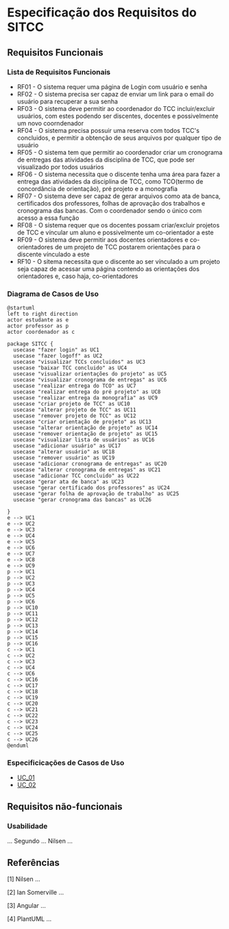 # Especificação dos Requisitos do SITCC

## Requisitos Funcionais

### Lista de Requisitos Funcionais

- RF01 - O sistema requer uma página de Login com usuário e senha
- RF02 - O sistema precisa ser capaz de enviar um link para o email do usuário para recuperar a sua senha
- RF03 - O sistema deve permitir ao coordenador do TCC incluir/excluir  usuários, com estes podendo ser discentes, docentes e possivelmente um novo coorndenador
- RF04 - O sistema precisa possuir uma reserva com todos TCC's concluidos, e permitir a obtenção de seus arquivos por qualquer tipo de usuário
- RF05 - O sistema tem que permitir ao coordenador criar um cronograma de entregas das atividades da disciplina de TCC, que pode ser visualizado por todos usuários
- RF06 - O sistema necessita que o discente tenha uma área para fazer a entrega das atividades da disciplina de TCC, como TCO(termo de concordância de orientação), pré projeto e a monografia
- RF07 - O sistema deve ser capaz de gerar arquivos como ata de banca, certificados dos professores, folhas de aprovação dos trabalhos e cronograma das bancas. Com o coordenador sendo o único com acesso a essa função
- RF08 - O sistema requer que os docentes possam criar/excluir projetos de TCC e víncular um aluno e possivelmente um co-orientador a este
- RF09 - O sistema deve permitir aos docentes orientadores e co-orientadores de um projeto de TCC postarem orientações para o discente vínculado a este
- RF10 - O sitema necessita que o discente ao ser vínculado a um projeto seja capaz de acessar uma página contendo as orientações dos orientadores e, caso haja, co-orientadores


### Diagrama de Casos de Uso

```plantuml
@startuml
left to right direction
actor estudante as e
actor professor as p
actor coordenador as c

package SITCC {
  usecase "fazer login" as UC1
  usecase "fazer logoff" as UC2
  usecase "visualizar TCCs concluidos" as UC3
  usecase "baixar TCC concluido" as UC4
  usecase "visualizar orientações do projeto" as UC5
  usecase "visualizar cronograma de entregas" as UC6
  usecase "realizar entrega do TCO" as UC7
  usecase "realizar entrega do pré projeto" as UC8
  usecase "realizar entrega da monografia" as UC9
  usecase "criar projeto de TCC" as UC10  
  usecase "alterar projeto de TCC" as UC11
  usecase "remover projeto de TCC" as UC12
  usecase "criar orientação de projeto" as UC13
  usecase "alterar orientação de projeto" as UC14
  usecase "remover orientação de projeto" as UC15
  usecase "visualizar lista de usuários" as UC16
  usecase "adicionar usuário" as UC17
  usecase "alterar usuário" as UC18
  usecase "remover usuário" as UC19
  usecase "adicionar cronograma de entregas" as UC20
  usecase "alterar cronograma de entregas" as UC21
  usecase "adicionar TCC concluido" as UC22
  usecase "gerar ata de banca" as UC23
  usecase "gerar certificado dos professores" as UC24
  usecase "gerar folha de aprovação de trabalho" as UC25
  usecase "gerar cronograma das bancas" as UC26
  
}
e --> UC1
e --> UC2
e --> UC3
e --> UC4
e --> UC5
e --> UC6
e --> UC7
e --> UC8
e --> UC9
p --> UC1
p --> UC2
p --> UC3
p --> UC4
p --> UC5
p --> UC6 
p --> UC10
p --> UC11
p --> UC12
p --> UC13
p --> UC14
p --> UC15
p --> UC16
c --> UC1
c --> UC2
c --> UC3
c --> UC4
c --> UC6
c --> UC16
c --> UC17
c --> UC18
c --> UC19
c --> UC20
c --> UC21
c --> UC22
c --> UC23
c --> UC24
c --> UC25
c --> UC26
@enduml
```

### Especificicações de Casos de Uso

- [UC_01](reqs_UC01.md)
- [UC_02](reqs_UC02.md)


## Requisitos não-funcionais

### Usabilidade

... Segundo ... Nilsen ...

## Referências

[1] Nilsen ...

[2] Ian Somerville ...

[3] Angular ...

[4] PlantUML ...

